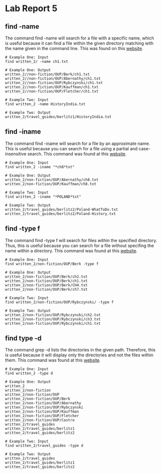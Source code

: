 # Lab Report 5


## find -name
The command find -name will search for a file with a specific name, which is useful because it can find a file within the given directory matching with the name given in the command line. This was found on this [website](https://www.geeksforgeeks.org/find-command-in-linux-with-examples/).
```
# Example One: Input
find written_2/ -name ch1.txt

```
```
# Example One: Output 
written_2//non-fiction/OUP/Berk/ch1.txt
written_2//non-fiction/OUP/Abernathy/ch1.txt
written_2//non-fiction/OUP/Rybczynski/ch1.txt
written_2//non-fiction/OUP/Kauffman/ch1.txt
written_2//non-fiction/OUP/Fletcher/ch1.txt
```
```
# Example Two: Input
find written_2 -name HistoryIndia.txt

```
```
# Example Two: Output
written_2/travel_guides/berlitz1/HistoryIndia.txt
```


## find -iname
The command find -iname will search for a file by an approximate name. This is useful because you can search for a file using a partial and case-insensitive search. This command was found at this [website](https://www.redhat.com/sysadmin/linux-find-command).
```
# Example One: Input
find written_2 -iname "*ch8*txt"
```
```
# Example One: Output
written_2/non-fiction/OUP/Abernathy/ch8.txt
written_2/non-fiction/OUP/Kauffman/ch8.txt
```
```
# Example Two: Input
find written_2 -iname "*POLAND*txt"
```
```
# Example Two: Output
written_2/travel_guides/berlitz2/Poland-WhatToDo.txt
written_2/travel_guides/berlitz2/Poland-History.txt
```

## find -type f
The command find -type f will search for files within the specified directory. Thus, this is useful because you can search for a file without specifing the name within a directory. This command was found at this [website](https://www.redhat.com/sysadmin/linux-find-command).
```
# Example One: Input
find written_2/non-fiction/OUP/Berk -type f
```
```
# Example One: Output
written_2/non-fiction/OUP/Berk/ch2.txt
written_2/non-fiction/OUP/Berk/ch1.txt
written_2/non-fiction/OUP/Berk/CH4.txt
written_2/non-fiction/OUP/Berk/ch7.txt
```
```
# Example Two: Input
find written_2/non-fiction/OUP/Rybczynski/ -type f        
```
```
# Example Two: Output
written_2/non-fiction/OUP/Rybczynski/ch2.txt
written_2/non-fiction/OUP/Rybczynski/ch3.txt
written_2/non-fiction/OUP/Rybczynski/ch1.txt
```

## find type -d
The command grep -d lists the directories in the given path. Therefore, this is useful because it will display only the directories and not the files within them. This command was found at this [website](https://www.redhat.com/sysadmin/linux-find-command).
```
# Example One: Input
find written_2 -type d
```
```
# Example One: Output
written_2
written_2/non-fiction
written_2/non-fiction/OUP
written_2/non-fiction/OUP/Berk
written_2/non-fiction/OUP/Abernathy
written_2/non-fiction/OUP/Rybczynski
written_2/non-fiction/OUP/Kauffman
written_2/non-fiction/OUP/Fletcher
written_2/non-fiction/OUP/Castro
written_2/travel_guides
written_2/travel_guides/berlitz1
written_2/travel_guides/berlitz2
```
```
# Example Two: Input
find written_2/travel_guides -type d
```
```
# Example Two: Output
written_2/travel_guides
written_2/travel_guides/berlitz1
written_2/travel_guides/berlitz2
```

